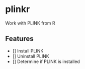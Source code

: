 # plinkr

Work with PLINK from R

## Features

 * [] Install PLINK
 * [] Uninstall PLINK
 * [] Determine if PLINK is installed
